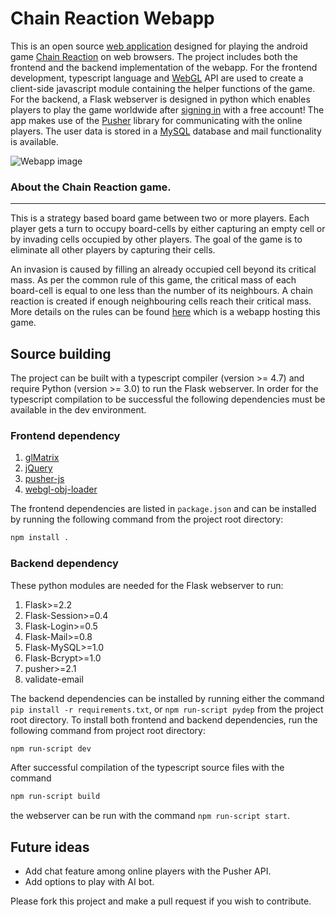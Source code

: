 Chain Reaction Webapp
==================

This is an open source [web application](https://chainserver.pythonanywhere.com) designed for playing the android game [Chain Reaction](https://brilliant.org/wiki/chain-reaction-game/) on web browsers. The project includes both the frontend and the backend implementation of the webapp. For the frontend development, typescript language and [WebGL](https://www.khronos.org/webgl/) API are used to create a client-side javascript module containing the helper functions of the game. For the backend, a Flask webserver is designed in python which enables players to play the game worldwide after [signing in](https://chainserver.pythonanywhere.com/chainreaction-online/login) with a free account! The app makes use of the [Pusher](https://pusher.com/) library for communicating with the online players. The user data is stored in a [MySQL](https://www.mysql.com/) database and mail functionality is available.

![Webapp image](/chain-reaction-online.png)

### About the Chain Reaction game.
_________________________________
This is a strategy based board game between two or more players. Each player gets a turn to occupy board-cells by either capturing an empty cell or by invading cells occupied by other players. The goal of the game is to eliminate all other players by capturing their cells. 

An invasion is caused by filling an already occupied cell beyond its critical mass. As per the common rule of this game, the critical mass of each board-cell is equal to one less than the number of its neighbours. A chain reaction is created if enough neighbouring cells reach their critical mass. More details on the rules can be found [here](https://chainserver.pythonanywhere.com) which is a webapp hosting this game.

Source building
---------------
The project can be built with a typescript compiler (version >= 4.7) and require Python (version >= 3.0) to run the Flask webserver. In order for the typescript compilation to be successful the following dependencies must be available in the dev environment.
### Frontend dependency
1. [glMatrix](https://glmatrix.net/)
2. [jQuery](https://jquery.com/)
3. [pusher-js](https://github.com/pusher/pusher-js/)
4. [webgl-obj-loader](https://www.npmjs.com/package/webgl-obj-loader)

The frontend dependencies are listed in `package.json` and can be installed by running the following command from the project root directory:
```bash
npm install .
```
### Backend dependency
These python modules are needed for the Flask webserver to run:
1. Flask>=2.2
2. Flask-Session>=0.4
3. Flask-Login>=0.5
4. Flask-Mail>=0.8
5. Flask-MySQL>=1.0
6. Flask-Bcrypt>=1.0
7. pusher>=2.1
8. validate-email

The backend dependencies can be installed by running either the command `pip install -r requirements.txt`, or `npm run-script pydep` from the project root directory. To install both frontend and backend dependencies, run the following command from project root directory:
```bash
npm run-script dev
```
After successful compilation of the typescript source files with the command
```bash
npm run-script build
```
the webserver can be run with the command `npm run-script start`.

## Future ideas
- Add chat feature among online players with the Pusher API.
- Add options to play with AI bot.

Please fork this project and make a pull request if you wish to contribute.
